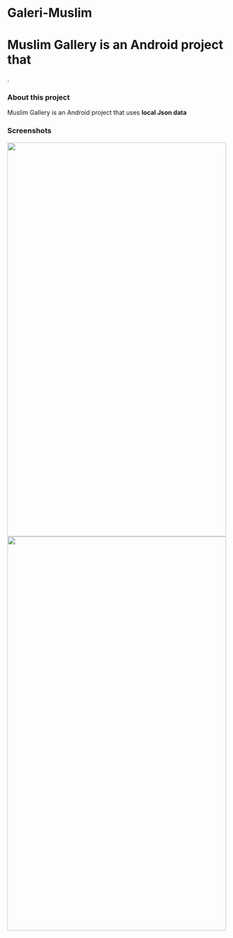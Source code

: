 # Galeri-Muslim
<h1>Muslim Gallery is an Android project that </h1>.

<h3>About this project</h3>
<p>Muslim Gallery is an Android project that uses <b>local Json data</b></p>

<h3>Screenshots</h3>
<img src="https://lh5.googleusercontent.com/XyqPa4KWyXopbTta5l_uGHUf8GFMC_-rFCdfUlSpFlw23FfnxI5gWUD_z-vye6CTKnX7R36GlPk067tsKlxC=w10000-h10000" width="500" height="900"/>
<img src="https://lh3.googleusercontent.com/VEmuZXJoIgF96T0nMaF0LVgTyuzjQvUS7uiFy0_yXJrbyjHsVqnZfMhYYTvrPCKuiZcrHyfoh80xoSS2J2juDFUngiF0XjfZL6i2Qx6-gmZK7o5F4Vd-6Iy9kUXrc2jtRI8f16L974GVoiFs-2PznGF20A37XjgFtUXyw9a2BeJw-uRZ0pUibhEH42pUbRr-C3Uf2sermyi-u4IkmVy9tH-VBV5No1sZtiGq5brGlg9HfJ_Nc17ThR_8L8yUqwudWFDyhfDg0AxLCw3L3lVbrR30eHTsVPnYqwrNOay3XyagGC9y5Pgjq5WMIIY8F2ffxE4XHzF33QQqbaZDT-v2PIyVc3hEbSE3Kwy-TBB2s349HZvgsTzHs-YZBZ9vfCK8LkvN_6q87bQ7MTFeLp5k9O9ybLZlObtQuS-bEE68ipH9fjbEohkjsI1WRbUudZFFzlhhiG2maWAg_zLuA5w4bxfLwJu44_Wyg1qPSuWy5JHLq46FXQ9lXCz96z5hHQVzKESyNj05FQeAiKGfCYX9M93HkYSNGkRbbu5aTryqP_WE6xSkNxXqVEF4SKGstLzyuwpCVXvy3yaBCcT-ngu7QywSniSYljWblfjKPfbqORqvuz-cTMJolngVESLYdPsUOxUnynYlw7gofjPBfiEUMhpbK4ZQW0JNaUcHxfbjKZvS6JWczkgtCVctRjiaziW5m9A_=w10000-h10000-ft" width="500" height="900"/>
